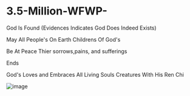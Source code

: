 # 3.5-Million-WFWP-
God Is Found (Evidences Indicates God Does Indeed Exists)


May All People's 
On Earth
Childrens Of God's

Be At Peace
Thier sorrows,pains, and sufferings

Ends

God's Loves and Embraces All Living Souls
Creatures With His Ren Chi

![image](https://github.com/user-attachments/assets/2b3421fa-3646-4cd4-b541-3a17ae5d9ac6)
